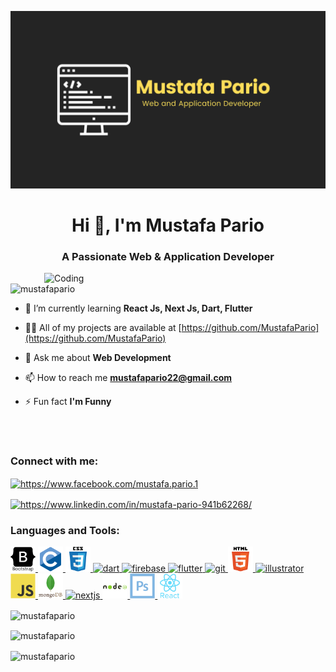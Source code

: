![logo](https://github.com/MustafaPario/MustafaPario/blob/main/Black%20Photographic%20Technological%20Products%20YouTube%20Thumbail.png)
<h1 align="center">Hi 👋, I'm Mustafa Pario</h1>
<h3 align="center">A Passionate Web & Application Developer</h3>

<img align="right" alt="Coding" width="450" src="https://i.pinimg.com/originals/81/17/8b/81178b47a8598f0c81c4799f2cdd4057.gif">

<p align="left"> <img src="https://komarev.com/ghpvc/?username=mustafapario&label=Profile%20views&color=0e75b6&style=flat" alt="mustafapario" /> </p>

- 🌱 I’m currently learning **React Js, Next Js, Dart, Flutter**

- 👨‍💻 All of my projects are available at [https://github.com/MustafaPario](https://github.com/MustafaPario)

- 💬 Ask me about **Web Development**

- 📫 How to reach me **mustafapario22@gmail.com**

- ⚡ Fun fact **I'm Funny**

<br>
<br>
<h3 align="left">Connect with me:</h3>
<p align="left">
<a href="https://fb.com/https://www.facebook.com/mustafa.pario.1" target="blank"><img align="center" src="https://raw.githubusercontent.com/rahuldkjain/github-profile-readme-generator/master/src/images/icons/Social/facebook.svg" alt="https://www.facebook.com/mustafa.pario.1" height="30" width="40" /></a>
</p>

<p align="left">
<a href="https://linkedin.com/https://www.linkedin.com/in/mustafa-pario-941b62268/" target="blank"><img align="center" src="https://raw.githubusercontent.com/rahuldkjain/github-profile-readme-generator/master/src/images/icons/Social/linkedin.svg" alt="https://www.linkedin.com/in/mustafa-pario-941b62268/" height="30" width="40" /></a>
</p>

<h3 align="left">Languages and Tools:</h3>
<p align="left"> <a href="https://getbootstrap.com" target="_blank" rel="noreferrer"> <img src="https://raw.githubusercontent.com/devicons/devicon/master/icons/bootstrap/bootstrap-plain-wordmark.svg" alt="bootstrap" width="40" height="40"/> </a> <a href="https://www.cprogramming.com/" target="_blank" rel="noreferrer"> <img src="https://raw.githubusercontent.com/devicons/devicon/master/icons/c/c-original.svg" alt="c" width="40" height="40"/> </a> <a href="https://www.w3schools.com/css/" target="_blank" rel="noreferrer"> <img src="https://raw.githubusercontent.com/devicons/devicon/master/icons/css3/css3-original-wordmark.svg" alt="css3" width="40" height="40"/> </a> <a href="https://dart.dev" target="_blank" rel="noreferrer"> <img src="https://www.vectorlogo.zone/logos/dartlang/dartlang-icon.svg" alt="dart" width="40" height="40"/> </a> <a href="https://firebase.google.com/" target="_blank" rel="noreferrer"> <img src="https://www.vectorlogo.zone/logos/firebase/firebase-icon.svg" alt="firebase" width="40" height="40"/> </a> <a href="https://flutter.dev" target="_blank" rel="noreferrer"> <img src="https://www.vectorlogo.zone/logos/flutterio/flutterio-icon.svg" alt="flutter" width="40" height="40"/> </a> <a href="https://git-scm.com/" target="_blank" rel="noreferrer"> <img src="https://www.vectorlogo.zone/logos/git-scm/git-scm-icon.svg" alt="git" width="40" height="40"/> </a> <a href="https://www.w3.org/html/" target="_blank" rel="noreferrer"> <img src="https://raw.githubusercontent.com/devicons/devicon/master/icons/html5/html5-original-wordmark.svg" alt="html5" width="40" height="40"/> </a> <a href="https://www.adobe.com/in/products/illustrator.html" target="_blank" rel="noreferrer"> <img src="https://www.vectorlogo.zone/logos/adobe_illustrator/adobe_illustrator-icon.svg" alt="illustrator" width="40" height="40"/> </a> <a href="https://developer.mozilla.org/en-US/docs/Web/JavaScript" target="_blank" rel="noreferrer"> <img src="https://raw.githubusercontent.com/devicons/devicon/master/icons/javascript/javascript-original.svg" alt="javascript" width="40" height="40"/> </a> <a href="https://www.mongodb.com/" target="_blank" rel="noreferrer"> <img src="https://raw.githubusercontent.com/devicons/devicon/master/icons/mongodb/mongodb-original-wordmark.svg" alt="mongodb" width="40" height="40"/> </a><a href="https://nextjs.org/" target="_blank" rel="noreferrer"> <img src="https://cdn.worldvectorlogo.com/logos/nextjs-2.svg" alt="nextjs" width="40" height="40"/> </a> <a href="https://nodejs.org" target="_blank" rel="noreferrer"> <img src="https://raw.githubusercontent.com/devicons/devicon/master/icons/nodejs/nodejs-original-wordmark.svg" alt="nodejs" width="40" height="40"/> </a> <a href="https://www.photoshop.com/en" target="_blank" rel="noreferrer"> <img src="https://raw.githubusercontent.com/devicons/devicon/master/icons/photoshop/photoshop-line.svg" alt="photoshop" width="40" height="40"/> </a> <a href="https://reactjs.org/" target="_blank" rel="noreferrer"> <img src="https://raw.githubusercontent.com/devicons/devicon/master/icons/react/react-original-wordmark.svg" alt="react" width="40" height="40"/> </a></p>

<p><img align="center" height="190" width="100%" src="https://github-readme-stats.vercel.app/api/top-langs?username=mustafapario&show_icons=true&locale=en&layout=compact" alt="mustafapario" /></p>

<p><img align="center" height="190" width="100%" src="https://github-readme-stats.vercel.app/api?username=mustafapario&show_icons=true&locale=en" alt="mustafapario" /></p>

<p><img align="center" height="190" width="100%" src="https://github-readme-streak-stats.herokuapp.com/?user=mustafapario&" alt="mustafapario" /></p>
